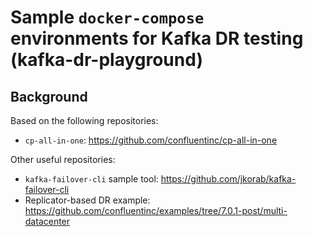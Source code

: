 # Sample `docker-compose` environments for Kafka DR testing (kafka-dr-playground)

## Background

Based on the following repositories:
* `cp-all-in-one`: https://github.com/confluentinc/cp-all-in-one

Other useful repositories:
* `kafka-failover-cli` sample tool: https://github.com/jkorab/kafka-failover-cli
* Replicator-based DR example: https://github.com/confluentinc/examples/tree/7.0.1-post/multi-datacenter
